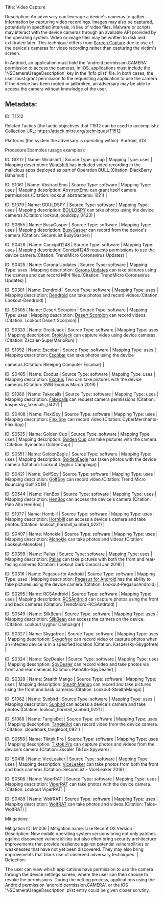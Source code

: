 Title: Video Capture

Description: An adversary can leverage a device's cameras to gather information by capturing video recordings. Images may also be captured, potentially in specified intervals, in lieu of video files. Malware or scripts may interact with the device cameras through an available API provided by the operating system. Video or image files may be written to disk and exfiltrated later. This technique differs from [Screen Capture](https://attack.mitre.org/techniques/T1513) due to use of the device's cameras for video recording rather than capturing the victim's screen.

In Android, an application must hold the 'android.permission.CAMERA' permission to access the cameras. In iOS, applications must include the 'NSCameraUsageDescription' key in the 'Info.plist' file. In both cases, the user must grant permission to the requesting application to use the camera. If the device has been rooted or jailbroken, an adversary may be able to access the camera without knowledge of the user.

## Metadata:

ID: T1512

Related Tactics (the tactic objectives that T1512 can be used to accomplish): Collection URL: https://attack.mitre.org/techniques/T1512

Platforms (the system the adversary is operating within): Android, iOS

Procedure Examples (usage examples):

ID: G0112 | Name: Windshift | Source Type: group | Mapping Type: uses | Mapping description: [Windshift](https://attack.mitre.org/groups/G0112) has included video recording in the malicious apps deployed as part of Operation BULL.(Citation: BlackBerry Bahamut) |

ID: S1061 | Name: AbstractEmu | Source Type: software | Mapping Type: uses | Mapping description: [AbstractEmu](https://attack.mitre.org/software/S1061) can grant itself camera permissions.(Citation: lookout_abstractemu_1021) |

ID: S1079 | Name: BOULDSPY | Source Type: software | Mapping Type: uses | Mapping description: [BOULDSPY](https://attack.mitre.org/software/S1079) can take photos using the device cameras.(Citation: lookout_bouldspy_0423) |

ID: S0655 | Name: BusyGasper | Source Type: software | Mapping Type: uses | Mapping description: [BusyGasper](https://attack.mitre.org/software/S0655) can record from the device's camera.(Citation: SecureList BusyGasper) |

ID: S0426 | Name: Concipit1248 | Source Type: software | Mapping Type: uses | Mapping description: [Concipit1248](https://attack.mitre.org/software/S0426) requests permissions to use the device camera.(Citation: TrendMicro Coronavirus Updates) |

ID: S0425 | Name: Corona Updates | Source Type: software | Mapping Type: uses | Mapping description: [Corona Updates](https://attack.mitre.org/software/S0425) can take pictures using the camera and can record MP4 files.(Citation: TrendMicro Coronavirus Updates) |

ID: S0301 | Name: Dendroid | Source Type: software | Mapping Type: uses | Mapping description: [Dendroid](https://attack.mitre.org/software/S0301) can take photos and record videos.(Citation: Lookout-Dendroid) |

ID: S0505 | Name: Desert Scorpion | Source Type: software | Mapping Type: uses | Mapping description: [Desert Scorpion](https://attack.mitre.org/software/S0505) can record videos.(Citation: Lookout Desert Scorpion) |

ID: S0320 | Name: DroidJack | Source Type: software | Mapping Type: uses | Mapping description: [DroidJack](https://attack.mitre.org/software/S0320) can capture video using device cameras.(Citation: Zscaler-SuperMarioRun) |

ID: S1092 | Name: Escobar | Source Type: software | Mapping Type: uses | Mapping description: [Escobar](https://attack.mitre.org/software/S1092) can take photos using the device

cameras.(Citation: Bleeipng Computer Escobar) |

ID: S0405 | Name: Exodus | Source Type: software | Mapping Type: uses | Mapping description: [Exodus](https://attack.mitre.org/software/S0405) Two can take pictures with the device cameras.(Citation: SWB Exodus March 2019) |

ID: S1080 | Name: Fakecalls | Source Type: software | Mapping Type: uses | Mapping description: [Fakecalls](https://attack.mitre.org/software/S1080) can request camera permissions.(Citation: kaspersky_fakecalls_0422) |

ID: S0408 | Name: FlexiSpy | Source Type: software | Mapping Type: uses | Mapping description: [FlexiSpy](https://attack.mitre.org/software/S0408) can record video.(Citation: CyberMerchants-FlexiSpy) |

ID: S0535 | Name: Golden Cup | Source Type: software | Mapping Type: uses | Mapping description: [Golden Cup](https://attack.mitre.org/software/S0535) can take pictures with the camera.(Citation: Symantec GoldenCup) |

ID: S0551 | Name: GoldenEagle | Source Type: software | Mapping Type: uses | Mapping description: [GoldenEagle](https://attack.mitre.org/software/S0551) has taken photos with the device camera.(Citation: Lookout Uyghur Campaign) |

ID: S0421 | Name: GolfSpy | Source Type: software | Mapping Type: uses | Mapping description: [GolfSpy](https://attack.mitre.org/software/S0421) can record video.(Citation: Trend Micro Bouncing Golf 2019) |

ID: S0544 | Name: HenBox | Source Type: software | Mapping Type: uses | Mapping description: [HenBox](https://attack.mitre.org/software/S0544) can access the device's camera.(Citation: Palo Alto HenBox) |

ID: S1077 | Name: Hornbill | Source Type: software | Mapping Type: uses | Mapping description: [Hornbill](https://attack.mitre.org/software/S1077) can access a device's camera and take photos.(Citation: lookout_hornbill_sunbird_0221) |

ID: S0407 | Name: Monokle | Source Type: software | Mapping Type: uses | Mapping description: [Monokle](https://attack.mitre.org/software/S0407) can take photos and videos.(Citation: Lookout-Monokle) |

ID: S0399 | Name: Pallas | Source Type: software | Mapping Type: uses | Mapping description: [Pallas](https://attack.mitre.org/software/S0399) can take pictures with both the front and rear-facing cameras.(Citation: Lookout Dark Caracal Jan 2018) |

ID: S0316 | Name: Pegasus for Android | Source Type: software | Mapping Type: uses | Mapping description: [Pegasus for Android](https://attack.mitre.org/software/S0316) has the ability to take pictures using the device camera.(Citation: Lookout-PegasusAndroid) |

ID: S0295 | Name: RCSAndroid | Source Type: software | Mapping Type: uses | Mapping description: [RCSAndroid](https://attack.mitre.org/software/S0295) can capture photos using the front and back cameras.(Citation: TrendMicro-RCSAndroid) |

ID: S0549 | Name: SilkBean | Source Type: software | Mapping Type: uses | Mapping description: [SilkBean](https://attack.mitre.org/software/S0549) can access the camera on the device.(Citation: Lookout Uyghur Campaign) |

ID: S0327 | Name: Skygofree | Source Type: software | Mapping Type: uses | Mapping description: [Skygofree](https://attack.mitre.org/software/S0327) can record video or capture photos when an infected device is in a specified location.(Citation: Kaspersky-Skygofree) |

ID: S0324 | Name: SpyDealer | Source Type: software | Mapping Type: uses | Mapping description: [SpyDealer](https://attack.mitre.org/software/S0324) can record video and take photos via front and rear cameras.(Citation: PaloAlto-SpyDealer) |

ID: S0328 | Name: Stealth Mango | Source Type: software | Mapping Type: uses | Mapping description: [Stealth Mango](https://attack.mitre.org/software/S0328) can record and take pictures using the front and back cameras.(Citation: Lookout-StealthMango) |

ID: S1082 | Name: Sunbird | Source Type: software | Mapping Type: uses | Mapping description: [Sunbird](https://attack.mitre.org/software/S1082) can access a device's camera and take photos.(Citation: lookout_hornbill_sunbird_0221) |

ID: S1069 | Name: TangleBot | Source Type: software | Mapping Type: uses | Mapping description: [TangleBot](https://attack.mitre.org/software/S1069) can record video from the device camera.(Citation: cloudmark_tanglebot_0921) |

ID: S0558 | Name: Tiktok Pro | Source Type: software | Mapping Type: uses | Mapping description: [Tiktok Pro](https://attack.mitre.org/software/S0558) can capture photos and videos from the device's camera.(Citation: Zscaler TikTok Spyware) |

ID: S0418 | Name: ViceLeaker | Source Type: software | Mapping Type: uses | Mapping description: [ViceLeaker](https://attack.mitre.org/software/S0418) can take photos from both the front and back cameras.(Citation: SecureList - ViceLeaker 2019) |

ID: S0506 | Name: ViperRAT | Source Type: software | Mapping Type: uses | Mapping description: [ViperRAT](https://attack.mitre.org/software/S0506) can take photos with the device camera.(Citation: Lookout ViperRAT) |

ID: S0489 | Name: WolfRAT | Source Type: software | Mapping Type: uses | Mapping description: [WolfRAT](https://attack.mitre.org/software/S0489) can take photos and videos.(Citation: Talos-WolfRAT) |

Mitigations:

Mitigation ID: M1006 | Mitigation name: Use Recent OS Version | Description: New mobile operating system versions bring not only patches against discovered vulnerabilities but also often bring security architecture improvements that provide resilience against potential vulnerabilities or weaknesses that have not yet been discovered. They may also bring improvements that block use of observed adversary techniques. | Detection:

The user can view which applications have permission to use the camera through the device settings screen, where the user can then choose to revoke the permissions. During the vetting process, applications using the Android permission 'android.permission.CAMERA', or the iOS 'NSCameraUsageDescription' plist entry could be given closer scrutiny.